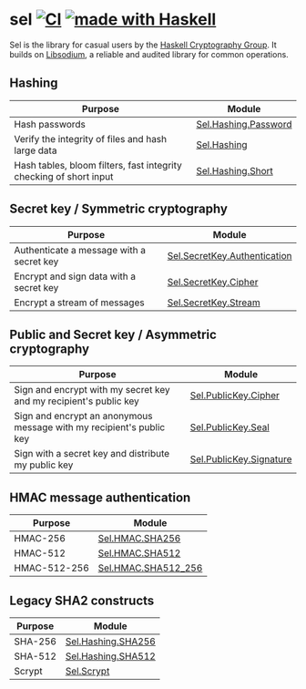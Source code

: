 # sel [![CI](https://github.com/haskell-cryptography/libsodium-bindings/actions/workflows/sel.yml/badge.svg)](https://github.com/haskell-cryptography/libsodium-bindings/actions/workflows/sel.yml) [![made with Haskell](https://img.shields.io/badge/Made%20in-Haskell-%235e5086?logo=haskell&style=flat-square)](https://haskell.org)


Sel is the library for casual users by the [Haskell Cryptography Group](https://haskell-cryptography.org).
It builds on [Libsodium](https://doc.libsodium.org), a reliable and audited library for common operations.

## Hashing

|                              Purpose                                 | Module                         |
|----------------------------------------------------------------------|--------------------------------|
| Hash passwords                                                       | [Sel.Hashing.Password](https://hackage.haskell.org/package/sel-0.0.1.0/candidate/docs/Sel-Hashing-Password.html)         |
| Verify the integrity of files and hash large data                    | [Sel.Hashing](https://hackage.haskell.org/package/sel-0.0.1.0/candidate/docs/Sel-Hashing.html)                  |
| Hash tables, bloom filters, fast integrity checking of short input   | [Sel.Hashing.Short](https://hackage.haskell.org/package/sel-0.0.1.0/candidate/docs/Sel-Hashing-Short.html)            |

## Secret key / Symmetric cryptography

|                              Purpose                                 | Module                         |
|----------------------------------------------------------------------|--------------------------------|
| Authenticate a message with a secret key                             | [Sel.SecretKey.Authentication](https://hackage.haskell.org/package/sel-0.0.1.0/candidate/docs/Sel-SecretKey-Authentication.html) |
| Encrypt and sign data with a secret key                              | [Sel.SecretKey.Cipher](https://hackage.haskell.org/package/sel-0.0.1.0/candidate/docs/Sel-SecretKey-Cipher.html)         |
| Encrypt a stream of messages                                         | [Sel.SecretKey.Stream](https://hackage.haskell.org/package/sel-0.0.1.0/candidate/docs/Sel-SecretKey-Stream.html)         |

## Public and Secret key / Asymmetric cryptography

|                              Purpose                                 | Module                         |
|----------------------------------------------------------------------|--------------------------------|
| Sign and encrypt with my secret key and my recipient's public key    | [Sel.PublicKey.Cipher](https://hackage.haskell.org/package/sel-0.0.1.0/candidate/docs/Sel-PublicKey-Cipher.html)         |
| Sign and encrypt an anonymous message with my recipient's public key | [Sel.PublicKey.Seal](https://hackage.haskell.org/package/sel-0.0.1.0/candidate/docs/Sel-PublicKey-Seal.html)           |
| Sign with a secret key and distribute my public key                  | [Sel.PublicKey.Signature](https://hackage.haskell.org/package/sel-0.0.1.0/candidate/docs/Sel-PublicKey-Signature.html)      |

## HMAC message authentication

|                              Purpose                                 | Module                         |
|----------------------------------------------------------------------|--------------------------------|
| HMAC-256                                                             | [Sel.HMAC.SHA256](https://hackage.haskell.org/package/sel-0.0.1.0/candidate/docs/Sel-HMAC-SHA256.html)              |
| HMAC-512                                                             | [Sel.HMAC.SHA512](https://hackage.haskell.org/package/sel-0.0.1.0/candidate/docs/Sel-HMAC-SHA512.html)              |
| HMAC-512-256                                                         | [Sel.HMAC.SHA512_256](https://hackage.haskell.org/package/sel-0.0.1.0/candidate/docs/Sel-HMAC-SHA512_256.html)          |

## Legacy SHA2 constructs

|                              Purpose                                 | Module                         |
|----------------------------------------------------------------------|--------------------------------|
| SHA-256                                                              | [Sel.Hashing.SHA256](https://hackage.haskell.org/package/sel-0.0.1.0/candidate/docs/Sel-Hashing-SHA256.html)           |
| SHA-512                                                              | [Sel.Hashing.SHA512](https://hackage.haskell.org/package/sel-0.0.1.0/candidate/docs/Sel-Hashing-SHA512.html)           |
| Scrypt                                                               | [Sel.Scrypt](https://hackage.haskell.org/package/sel-0.0.1.0/candidate/docs/Sel-Scrypt.html)                   |
